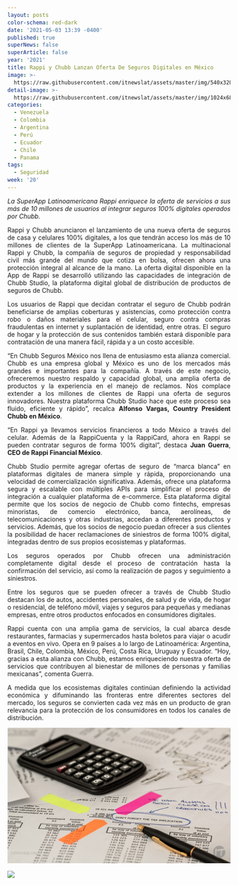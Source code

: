 ```yaml
---
layout: posts
color-schema: red-dark
date: '2021-05-03 13:39 -0400'
published: true
superNews: false
superArticle: false
year: '2021'
title: Rappi y Chubb Lanzan Oferta De Seguros Digitales en México
image: >-
  https://raw.githubusercontent.com/itnewslat/assets/master/img/540x320/Calculos-p.jpg
detail-image: >-
  https://raw.githubusercontent.com/itnewslat/assets/master/img/1024x680/Calculos-g.jpg
categories:
  - Venezuela
  - Colombia
  - Argentina
  - Perú
  - Ecuador
  - Chile
  - Panama
tags:
  - Seguridad
week: '20'
---
```

<p style="text-align: justify;"><em>La SuperApp Latinoamericana Rappi enriquece la oferta de servicios a sus más de 10 millones de usuarios al integrar seguros 100% digitales operados por Chubb.</em></p>
<p style="text-align: justify;">Rappi y Chubb anunciaron el lanzamiento de una nueva oferta de seguros de casa y celulares 100% digitales, a los que tendrán acceso los más de 10 millones de clientes de la SuperApp Latinoamericana. La multinacional Rappi y Chubb, la compañía de seguros de propiedad y responsabilidad civil más grande del mundo que cotiza en bolsa, ofrecen ahora una protección integral al alcance de la mano. La oferta digital disponible en la App de Rappi se desarrolló utilizando las capacidades de integración de Chubb Studio, la plataforma digital global de distribución de productos de seguros de Chubb.</p>
<p style="text-align: justify;">Los usuarios de Rappi que decidan contratar el seguro de Chubb podrán beneficiarse de amplias coberturas y asistencias, como protección contra robo o daños materiales para el celular, seguro contra compras fraudulentas en internet y suplantación de identidad, entre otras. El seguro de hogar y la protección de sus contenidos también estará disponible para contratación de una manera fácil, rápida y a un costo accesible.</p>
<p style="text-align: justify;">“En Chubb Seguros México nos llena de entusiasmo esta alianza comercial. Chubb es una empresa global y México es uno de los mercados más grandes e importantes para la compañía. A través de este negocio, ofreceremos nuestro respaldo y capacidad global, una amplia oferta de productos y la experiencia en el manejo de reclamos. Nos complace extender a los millones de clientes de Rappi una oferta de seguros innovadores. Nuestra plataforma Chubb Studio hace que este proceso sea fluido, eficiente y rápido”, recalca <strong>Alfonso Vargas, Country President Chubb en México</strong>.</p>
<p style="text-align: justify;">“En Rappi ya llevamos servicios financieros a todo México a través del celular. Además de la RappiCuenta y la RappiCard, ahora en Rappi se pueden contratar seguros de forma 100% digital”, destaca <strong>Juan Guerra</strong>, <strong>CEO de Rappi Financial México</strong>.</p>
<p style="text-align: justify;">Chubb Studio permite agregar ofertas de seguro de “marca blanca” en plataformas digitales de manera simple y rápida, proporcionando una velocidad de comercialización significativa. Además, ofrece una plataforma segura y escalable con múltiples APIs para simplificar el proceso de integración a cualquier plataforma de e-commerce. Esta plataforma digital permite que los socios de negocio de Chubb como fintechs, empresas minoristas, de comercio electrónico, banca, aerolíneas, de telecomunicaciones y otras industrias, accedan a diferentes productos y servicios. Además, que los socios de negocio puedan ofrecer a sus clientes la posibilidad de hacer reclamaciones de siniestros de forma 100% digital, integradas dentro de sus propios ecosistemas y plataformas.</p>
<p style="text-align: justify;">Los seguros operados por Chubb ofrecen una administración completamente digital desde el proceso de contratación hasta la confirmación del servicio, así como la realización de pagos y seguimiento a siniestros.</p>
<p style="text-align: justify;">Entre los seguros que se pueden ofrecer a través de Chubb Studio destacan los de autos, accidentes personales, de salud y de vida, de hogar o residencial, de teléfono móvil, viajes y seguros para pequeñas y medianas empresas, entre otros productos enfocados en consumidores digitales.</p>
<p style="text-align: justify;">Rappi cuenta con una amplia gama de servicios, la cual abarca desde restaurantes, farmacias y supermercados hasta boletos para viajar o acudir a eventos en vivo. Opera en 9 países a lo largo de Latinoamérica: Argentina, Brasil, Chile, Colombia, México, Perú, Costa Rica, Uruguay y Ecuador. “Hoy, gracias a esta alianza con Chubb, estamos enriqueciendo nuestra oferta de servicios que contribuyen al bienestar de millones de personas y familias mexicanas”, comenta Guerra.</p>
<p style="text-align: justify;">A medida que los ecosistemas digitales continúan definiendo la actividad económica y difuminando las fronteras entre diferentes sectores del mercado, los seguros se convierten cada vez más en un producto de gran relevancia para la protección de los consumidores en todos los canales de distribución.</p>

![](https://raw.githubusercontent.com/itnewslat/assets/master/img/540x320/Calculos-p.jpg)

<img src="https://tracker.metricool.com/c3po.jpg?hash=56f88a41e39ab42c063cc51676587a04"/>